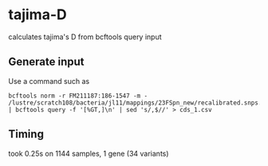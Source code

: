 # tajima-D
calculates tajima's D from bcftools query input

## Generate input
Use a command such as
```
bcftools norm -r FM211187:186-1547 -m - /lustre/scratch108/bacteria/jl11/mappings/23FSpn_new/recalibrated.snps.indels.vcf.gz | bcftools query -f '[%GT,]\n' | sed 's/,$//' > cds_1.csv
```

## Timing
took 0.25s on 1144 samples, 1 gene (34 variants)

